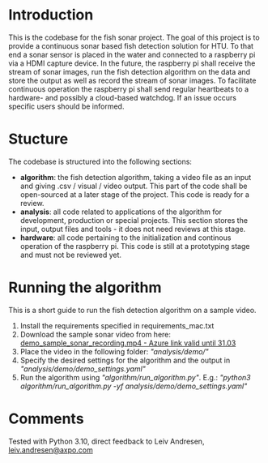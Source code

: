 # Introduction 
This is the codebase for the fish sonar project. The goal of this project is to provide a continuous 
sonar based fish detection solution for HTU. To that end a sonar sensor is placed in the water and connected to a 
raspberry pi via a HDMI capture device. In the future, the raspberry pi shall receive the stream of sonar images, run 
the fish detection algorithm on the data and store the output as well as record the stream of sonar images. To 
facilitate continuous operation the raspberry pi shall send regular heartbeats to a hardware- and possibly a 
cloud-based watchdog. If an issue occurs specific users should be informed. 

# Stucture
The codebase is structured into the following sections:
- **algorithm**: the fish detection algorithm, taking a video file as an input and giving .csv / visual / video 
  output. This part of the code shall be open-sourced at a later stage of the project. This code is ready for a review.
- **analysis**: all code related to applications of the algorithm for development, production or special 
  projects. This section stores the input, output files and tools - it does not need reviews at this stage.
- **hardware**: all code pertaining to the initialization and continous operation of the raspberry pi. This code is 
  still at a prototyping stage and must not be reviewed yet.

# Running the algorithm
This is a short guide to run the fish detection algorithm on a sample video.
1.	Install the requirements specified in requirements_mac.txt
2.	Download the sample sonar video from here: [demo_sample_sonar_recording.mp4 - Azure link valid until 31.03](https://axh4lab4appl4sonar4sa.blob.core.windows.net/sonar-recording-sample/demo_sample_sonar_recording.mp4?sp=r&st=2023-02-02T12:37:44Z&se=2023-03-31T19:37:44Z&spr=https&sv=2021-06-08&sr=b&sig=gw5GanJeONyhg9bcVtagfeAXa2tn7YDHj67GjvlAA8U%3D) 
3.	Place the video in the following folder: _"analysis/demo/"_
4. Specify the desired settings for the algorithm and the output in _"analysis/demo/demo_settings.yaml"_
5. Run the algorithm using _"algorithm/run_algorithm.py"_. E.g.: _"python3 algorithm/run_algorithm.py -yf 
   analysis/demo/demo_settings.yaml"_

# Comments
Tested with Python 3.10, 
direct feedback to Leiv Andresen, leiv.andresen@axpo.com 